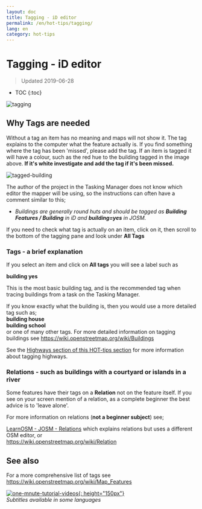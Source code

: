 ```yaml
---
layout: doc
title: Tagging - iD editor
permalink: /en/hot-tips/tagging/
lang: en
category: hot-tips
---
```


Tagging - iD editor
============

> Updated 2019-06-28

- TOC
{:toc}

![tagging][]


Why Tags are needed
-------------------

Without a tag an item has no meaning and maps will not show it. The tag explains to the computer what the feature actually is. If you find something where the tag has been 'missed', please add the tag. If an item is tagged it will have a colour, such as the red hue to the building tagged in the image above. **If it's white investigate and add the tag if it's been missed.**  

![tagged-building][]  

The author of the project in the Tasking Manager does not know which editor the mapper will be using, so the instructions can often have a comment similar to this;  

-  *Buildings are generally round huts and should be tagged as **Building Features / Building** in iD and **building=yes** in JOSM.*  

If you need to check what tag is actually on an item, click on it, then scroll to the bottom of the tagging pane and look under **All Tags**

### Tags - a brief explanation ###

If you select an item and click on **All tags** you will see a label such as  

**building    yes**  

This is the most basic building tag, and is the recommended tag when tracing buildings from a task on the Tasking Manager.  

If you know exactly what the building is, then you would use a more detailed tag such as;  
  **building   house**  
  **building   school**  
or one of many other tags. For more detailed information on tagging buildings see <https://wiki.openstreetmap.org/wiki/Buildings>  

See the [Highways section of this HOT-tips section](/en/hot-tips/highways/) for more information about tagging highways.  

### Relations - such as buildings with a courtyard or islands in a river ###

Some features have their tags on a **Relation** not on the feature itself. If you see on your screen mention of a relation, as a complete beginner the best advice is to 'leave alone'.  

For more information on relations (**not a beginner subject**) see;  

[LearnOSM - JOSM - Relations](/en/josm/josm-relations/) which explains relations but uses a different OSM editor, or  
<https://wiki.openstreetmap.org/wiki/Relation>

See also  
---------

For a more comprehensive list of tags see <https://wiki.openstreetmap.org/wiki/Map_Features>  

[![one-mnute-tutorial-videos]{: height="150px"}](https://www.youtube.com/playlist?list=PLb9506_-6FMHZ3nwn9heri3xjQKrSq1hN "Humanitarian OpenStreetMap Team - One minute Tutorial Videos")  
*Subtitles available in some languages*  





[tagging]:/images/hot-tips/tagging.gif
[keymon]:/images/hot-tips/keymon.png
[tagged-building]:/images/hot-tips/tagged-building.png
[one-mnute-tutorial-videos]: /images/hot-tips/one-mnute-tutorial-videos.png "Humanitarian OpenStreetMap Team One-Minute Tutorial Videos"
